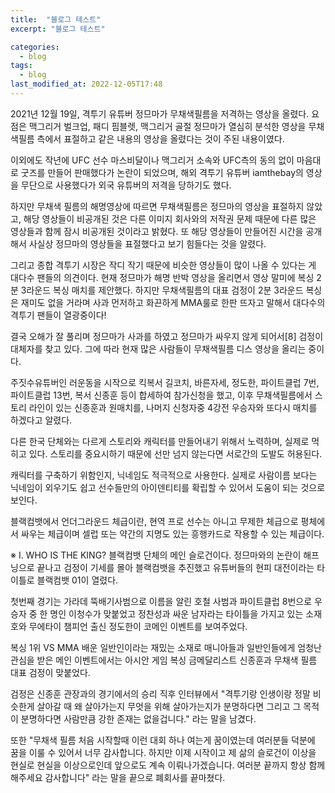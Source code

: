 ```yaml
---
title:  "블로그 테스트"
excerpt: "블로그 테스트"

categories:
  - blog
tags:
  - blog
last_modified_at: 2022-12-05T17:48
---
```


2021년 12월 19일, 격투기 유튜버 정므마가 무채색필름을 저격하는 영상을 올렸다. 요점은 맥그리거 벌크업, 패디 핌블렛, 맥그리거 골절 정므마가 열심히 분석한 영상을 무채색필름 측에서 표절하고 같은 내용의 영상을 올렸다는 것이 주된 내용이였다.

이외에도 작년에 UFC 선수 마스비달이나 맥그리거 소속와 UFC측의 동의 없이 마음대로 굿즈를 만들어 판매했다가 논란이 되었으며, 해외 격투기 유튜버 iamthebay의 영상을 무단으로 사용했다가 외국 유튜버의 저격을 당하기도 했다.

하지만 무채색 필름의 해명영상에 따르면 무채색필름은 정므마의 영상을 표절하지 않았고, 해당 영상들이 비공개된 것은 다른 이미지 회사와의 저작권 문제 때문에 다른 많은 영상들과 함께 잠시 비공개된 것이라고 밝혔다. 또 해당 영상들이 만들어진 시간을 공개해서 사실상 정므마의 영상들을 표절했다고 보기 힘들다는 것을 알렸다.

그리고 종합 격투기 시장은 작디 작기 때문에 비슷한 영상들이 많이 나올 수 있다는 게 대다수 팬들의 의견이다. 현재 정므마가 해명 반박 영상을 올리면서 영상 말미에 복싱 2분 3라운드 복싱 매치를 제안했다. 하지만 무채색필름의 대표 검정이 2분 3라운드 복싱은 재미도 없을 거라며 사과 먼저하고 화끈하게 MMA룰로 한판 뜨자고 말해서 대다수의 격투기 팬들이 열광중이다!

결국 오해가 잘 풀리며 정므마가 사과를 하였고 정므마가 싸우지 않게 되어서[8] 검정이 대체자를 찾고 있다. 그에 따라 현재 많은 사람들이 무채색필름 디스 영상을 올리는 중이다.

주짓수유튜버인 러운동을 시작으로 킥복서 길코치, 바른자세, 정도한, 파이트클럽 7번, 파이트클럽 13번, 복서 신종훈 등이 합세하여 참가신청을 했고, 이후 무채색필름에서 스토리 라인이 있는 신종훈과 원매치를, 나머지 신청자중 4강전 우승자와 또다시 매치를 하겠다고 알렸다.

다른 한국 단체와는 다르게 스토리와 캐릭터를 만들어내기 위해서 노력하며, 실제로 먹히고 있다. 스토리를 중요시하기 때문에 선만 넘지 않는다면 서로간의 도발도 허용된다.

캐릭터를 구축하기 위함인지, 닉네임도 적극적으로 사용한다. 실제로 사람이름 보다는 닉네임이 외우기도 쉽고 선수들만의 아이덴티티를 확립할 수 있어서 도움이 되는 것으로 보인다.

블랙컴뱃에서 언더그라운드 체급이란, 현역 프로 선수는 아니고 무제한 체급으로 평체에서 싸우는 체급이며 셀럽 또는 약간의 지명도 있는 흥행카드로 작용할 수 있는 체급이다.

※ Ⅰ. WHO IS THE KING? 블랙컴뱃 단체의 메인 슬로건이다.
정므마와의 논란이 해프닝으로 끝나고 검정이 기세를 몰아 블랙컴뱃을 추진했고 유튜버들의 현피 대전이라는 타이틀로 블랙컴뱃 01이 열렸다.

첫번째 경기는 가라데 뚝배기사범으로 이름을 알린 호철 사범과 파이트클럽 8번으로 우승자 중 한 명인 이청수가 맞붙었고 정찬성과 싸운 남자라는 타이틀을 가지고 있는 소재호와 무에타이 챔피언 출신 정도한이 코메인 이벤트를 보여주었다.

복싱 1위 VS MMA 배운 일반인이라는 재밌는 소재로 매니아들과 일반인들에게 엄청난 관심을 받은 메인 이벤트에서는 아시안 게임 복싱 금메달리스트 신종훈과 무채색 필름 대표 검정이 맞붙었다.

검정은 신종훈 관장과의 경기에서의 승리 직후 인터뷰에서 "격투기랑 인생이랑 정말 비슷한게 살아갈 때 왜 살아가는지 무엇을 위해 살아가는지가 분명하다면 그리고 그 목적이 분명하다면 사람만큼 강한 존재는 없을겁니다." 라는 말을 남겼다.

또한 "무채색 필름 처음 시작할때 이런 대회 하나 여는게 꿈이였는데 여러분들 덕분에 꿈을 이룰 수 있어서 너무 감사합니다. 하지만 이제 시작이고 제 삶의 슬로건이 이상을 현실로 현실을 이상으로인데 앞으로도 계속 이뤄나가겠습니다. 여러분 끝까지 항상 함께 해주세요 감사합니다" 라는 말을 끝으로 폐회사를 끝마쳤다.